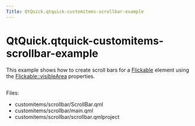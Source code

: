 ```yaml
---
Title: QtQuick.qtquick-customitems-scrollbar-example
---
```


# QtQuick.qtquick-customitems-scrollbar-example

<span class="subtitle"></span>
<!-- $$$customitems/scrollbar-description -->
<p>This example shows how to create scroll bars for a <a href="https://developer.ubuntu.comapps/qml/sdk-15.04.4/QtQuick.touchinteraction/#flickable">Flickable</a> element using the <a href="QtQuick.Flickable.md#visibleArea.xPosition-prop">Flickable::visibleArea</a> properties.</p>
<p class="centerAlign"><img src="https://developer.ubuntu.com/static/devportal_uploaded/dd6303fe-336d-4b2f-b72d-4d4a69a1139b-../qtquick-customitems-scrollbar-example/images/qml-scrollbar-example.png" alt="" /></p><p>Files:</p>
<ul>
<li>customitems/scrollbar/ScrollBar.qml</li>
<li>customitems/scrollbar/main.qml</li>
<li>customitems/scrollbar/scrollbar.qmlproject</li>
</ul>
<!-- @@@customitems/scrollbar -->
